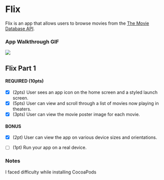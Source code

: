 # Flix

Flix is an app that allows users to browse movies from the [The Movie Database API](http://docs.themoviedb.apiary.io/#).
### App Walkthrough GIF


![](https://i.imgur.com/mzdVUeo.gif)




## Flix Part 1



#### REQUIRED (10pts)
- [X] (2pts) User sees an app icon on the home screen and a styled launch screen.
- [X] (5pts) User can view and scroll through a list of movies now playing in theaters.
- [X] (3pts) User can view the movie poster image for each movie.

#### BONUS
- [X] (2pt) User can view the app on various device sizes and orientations.
- [ ] (1pt) Run your app on a real device.


### Notes
I faced difficulty while installing CocoaPods